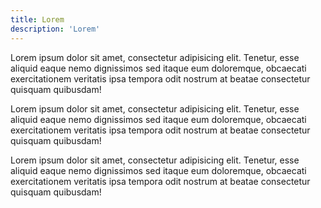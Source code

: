 ```yaml
---
title: Lorem
description: 'Lorem'
---
```


Lorem ipsum dolor sit amet, consectetur adipisicing elit. Tenetur, esse aliquid eaque nemo dignissimos sed itaque eum doloremque, obcaecati exercitationem veritatis ipsa tempora odit nostrum at beatae consectetur quisquam quibusdam!

Lorem ipsum dolor sit amet, consectetur adipisicing elit. Tenetur, esse aliquid eaque nemo dignissimos sed itaque eum doloremque, obcaecati exercitationem veritatis ipsa tempora odit nostrum at beatae consectetur quisquam quibusdam!

Lorem ipsum dolor sit amet, consectetur adipisicing elit. Tenetur, esse aliquid eaque nemo dignissimos sed itaque eum doloremque, obcaecati exercitationem veritatis ipsa tempora odit nostrum at beatae consectetur quisquam quibusdam!
